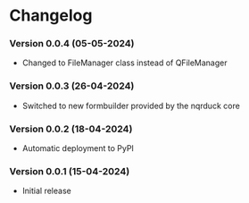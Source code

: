 # Changelog

### Version 0.0.4 (05-05-2024)
- Changed to FileManager class instead of QFileManager

### Version 0.0.3 (26-04-2024)
- Switched to new formbuilder provided by the nqrduck core
### Version 0.0.2 (18-04-2024)
- Automatic deployment to PyPI

### Version 0.0.1 (15-04-2024)
- Initial release
